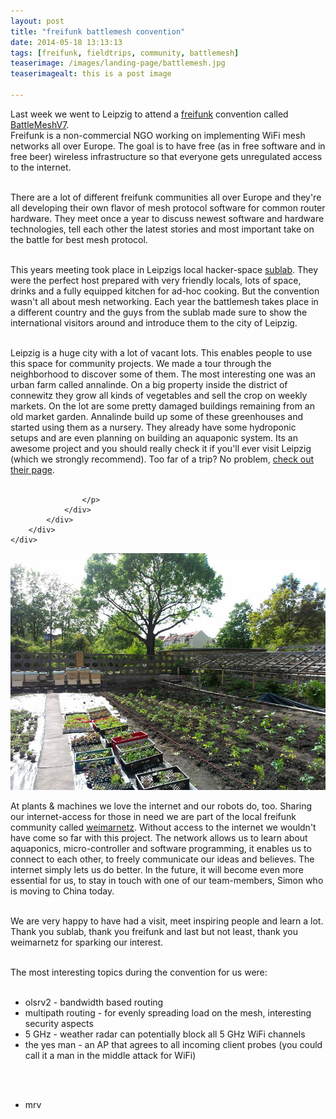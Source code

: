 ```yaml
---
layout: post
title: "freifunk battlemesh convention"
date: 2014-05-18 13:13:13
tags: [freifunk, fieldtrips, community, battlemesh] 
teaserimage: /images/landing-page/battlemesh.jpg
teaserimagealt: this is a post image

---
```


<div class="container">
	<div class="row">
		<div class="col-md-9">
			<div class="posts">
				<div class="caption margin-bottom">
					<p>

Last week we went to Leipzig to attend a <a href="http://www.freifunk.net/">freifunk</a> convention called <a href="http://battlemesh.org/BattleMeshV7">BattleMeshV7</a>. 
<br>
Freifunk is a non-commercial NGO working on implementing WiFi mesh networks all over Europe. The goal is to have free (as in free software and in free beer) wireless infrastructure so that everyone gets unregulated access to the internet.
<br><br>

There are a lot of different freifunk communities all over Europe and they're all developing their own flavor of mesh protocol software for common router hardware.
They meet once a year to discuss newest software and hardware technologies, tell each other the latest stories and most important take on the battle for best mesh protocol.
<br><br>

This years meeting took place in Leipzigs local hacker-space <a href="http://www.sublab.org/">sublab</a>. They were the perfect host prepared with very friendly locals, lots of space, drinks and a fully equipped kitchen for ad-hoc cooking.
But the convention wasn't all about mesh networking. Each year the battlemesh takes place in a different country and the guys from the sublab made sure to show the international visitors around and introduce them to the city of Leipzig.
<br><br>

Leipzig is a huge city with a lot of vacant lots. This enables people to use this space for community projects. We made a tour through the neighborhood to discover some of them. The most interesting one was an urban farm called annalinde. On a big property inside the district of connewitz they grow all kinds of vegetables and sell the crop on weekly markets. On the lot are some pretty damaged buildings remaining from an old market garden. Annalinde build up some of these greenhouses and started using them as a nursery. They already have some hydroponic setups and are even planning on building an aquaponic system. Its an awesome project and you should really check it if you'll ever visit Leipzig (which we strongly recommend). Too far of a trip? No problem, <a href="http://annalinde-leipzig.de/">check out their page</a>.
<br><br>

					</p>
				</div>
			</div>
		</div>
	</div>
</div>

<div class="jumbotron postimg">
	<img src="/images/landing-page/annalinde.jpg"/>
</div>

<div class="container">
	<div class="row">
		<div class="col-md-9">
			<div class="posts">
				<div class="caption margin-bottom">
					<p>

At plants & machines we love the internet and our robots do, too. Sharing our internet-access for those in need we are part of the local freifunk community called <a href="http://weimarnetz.de/">weimarnetz</a>. 
Without access to the internet we wouldn't have come so far with this project. The network allows us to learn about aquaponics, micro-controller and software programming, it enables us to connect to each other, to freely communicate our ideas and believes. The internet simply lets us do better.
In the future, it will become even more essential for us, to stay in touch with one of our team-members, Simon who is moving to China today.
<br><br>

We are very happy to have had a visit, meet inspiring people and learn a lot.
Thank you sublab, thank you freifunk and last but not least, thank you weimarnetz for sparking our interest.
<br><br>

The most interesting topics during the convention for us were:
<br><br>
<ul>
  <li> olsrv2 - bandwidth based routing</li>
  <li> multipath routing - for evenly spreading load on the mesh, interesting security aspects</li>
  <li> 5 GHz - weather radar can potentially block all 5 GHz WiFi channels</li>
  <li>the yes man - an AP that agrees to all incoming client probes (you could call it a man in the middle attack for WiFi)</li>
</ul>
<br><br>

- mrv
					</p>
				</div>
			</div>
		</div>
	</div>
</div>






